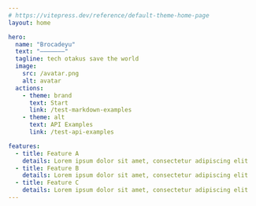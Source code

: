 ```yaml
---
# https://vitepress.dev/reference/default-theme-home-page
layout: home

hero:
  name: "Brocadeyu"
  text: "———————"
  tagline: tech otakus save the world
  image:
    src: /avatar.png
    alt: avatar
  actions:
    - theme: brand
      text: Start
      link: /test-markdown-examples
    - theme: alt
      text: API Examples
      link: /test-api-examples

features:
  - title: Feature A
    details: Lorem ipsum dolor sit amet, consectetur adipiscing elit
  - title: Feature B
    details: Lorem ipsum dolor sit amet, consectetur adipiscing elit
  - title: Feature C
    details: Lorem ipsum dolor sit amet, consectetur adipiscing elit
---
```


